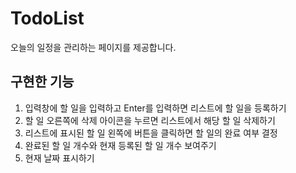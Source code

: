# TodoList 
오늘의 일정을 관리하는 페이지를 제공합니다.

## 구현한 기능
1. 입력창에 할 일을 입력하고 Enter를 입력하면 리스트에 할 일을 등록하기
2. 할 일 오른쪽에 삭제 아이콘을 누르면 리스트에서 해당 할 일 삭제하기
3. 리스트에 표시된 할 일 왼쪽에 버튼을 클릭하면 할 일의 완료 여부 결정
4. 완료된 할 일 개수와 현재 등록된 할 일 개수 보여주기
5. 현재 날짜 표시하기

